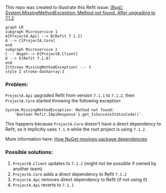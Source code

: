 This repo was created to illustrate this Refit issue:
[[Bug]: System.MissingMethodException: Method not found. After upgrading to 7.1.2](https://github.com/reactiveui/refit/issues/1756)

```mermaid
graph LR
subgraph Microservice 1
A[ProjectA.Api] --> B(Refit 7.1.2)
A --> C[ProjectA.Core]
end
subgraph Microservice 2
C -- Nuget--> D[ProjectB.Client]
D --> E(Refit 7.1.0)
end
Z(throws MissingMethodException) -.- C
style Z stroke-dasharray:3
```
### Problem:
`ProjectA.Api` upgraded Refit from version `7.1.1` to `7.1.2`, then `ProjectA.Core` started throwing the following exception:
```
System.MissingMethodException: Method not found: 
	'Boolean Refit.IApiResponse`1.get_IsSuccessStatusCode()'.
```
This happens because `ProjectA.Core` doesn't have a direct dependency to Refit, so it implicitly uses `7.1.0` while the root project is using `7.1.2`.

More information here: [How NuGet resolves package dependencies](https://learn.microsoft.com/en-us/nuget/concepts/dependency-resolution#direct-dependency-wins)

### Possible solutions:
1. `ProjectB.Client` updates to `7.1.2` (might not be possible if owned by another team)
2. `ProjectA.Core` adds a direct dependency to Refit `7.1.2` 
3. `ProjectA.Api` removes direct dependency to Refit (if not using it)
4. `ProjectA.Api` reverts to `7.1.1`